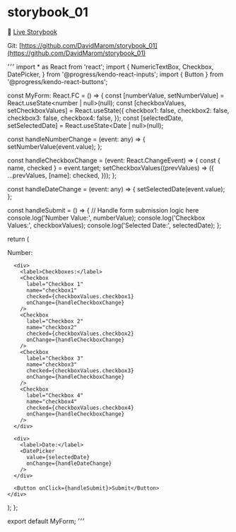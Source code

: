 # storybook_01

🚀 [Live Storybook](https://6346c29f12cb3212588eb719-kysdmcdpcq.chromatic.com/?path=/story/card01--regular)

Git: [https://github.com/DavidMarom/storybook_01](https://github.com/DavidMarom/storybook_01)

׳׳׳
import * as React from 'react';
import {
  NumericTextBox,
  Checkbox,
  DatePicker,
} from '@progress/kendo-react-inputs';
import { Button } from '@progress/kendo-react-buttons';

const MyForm: React.FC = () => {
  const [numberValue, setNumberValue] = React.useState<number | null>(null);
  const [checkboxValues, setCheckboxValues] = React.useState({
    checkbox1: false,
    checkbox2: false,
    checkbox3: false,
    checkbox4: false,
  });
  const [selectedDate, setSelectedDate] = React.useState<Date | null>(null);

  const handleNumberChange = (event: any) => {
    setNumberValue(event.value);
  };

  const handleCheckboxChange = (event: React.ChangeEvent<HTMLInputElement>) => {
    const { name, checked } = event.target;
    setCheckboxValues((prevValues) => ({
      ...prevValues,
      [name]: checked,
    }));
  };

  const handleDateChange = (event: any) => {
    setSelectedDate(event.value);
  };

  const handleSubmit = () => {
    // Handle form submission logic here
    console.log('Number Value:', numberValue);
    console.log('Checkbox Values:', checkboxValues);
    console.log('Selected Date:', selectedDate);
  };

  return (
    <div>
      <label>Number:</label>
      <NumericTextBox
        value={numberValue}
        onChange={handleNumberChange}
      />

      <div>
        <label>Checkboxes:</label>
        <Checkbox
          label="Checkbox 1"
          name="checkbox1"
          checked={checkboxValues.checkbox1}
          onChange={handleCheckboxChange}
        />
        <Checkbox
          label="Checkbox 2"
          name="checkbox2"
          checked={checkboxValues.checkbox2}
          onChange={handleCheckboxChange}
        />
        <Checkbox
          label="Checkbox 3"
          name="checkbox3"
          checked={checkboxValues.checkbox3}
          onChange={handleCheckboxChange}
        />
        <Checkbox
          label="Checkbox 4"
          name="checkbox4"
          checked={checkboxValues.checkbox4}
          onChange={handleCheckboxChange}
        />
      </div>

      <div>
        <label>Date:</label>
        <DatePicker
          value={selectedDate}
          onChange={handleDateChange}
        />
      </div>

      <Button onClick={handleSubmit}>Submit</Button>
    </div>
  );
};

export default MyForm;
׳׳׳
